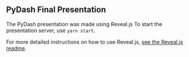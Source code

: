 
## PyDash Final Presentation

The PyDash presentation was made using Reveal.js
To start the presentation server, use `yarn start`.

For more detailed instructions on how to use Reveal.js, [see the Reveal.js readme](https://github.com/hakimel/reveal.js).
